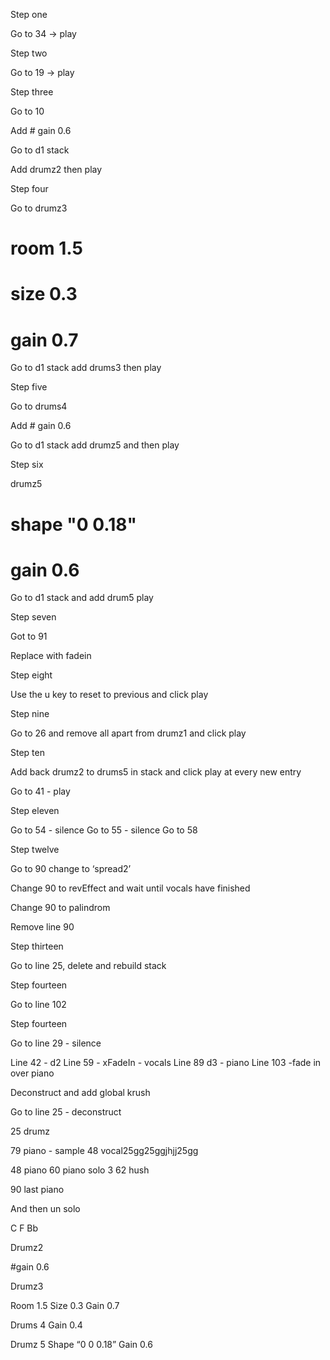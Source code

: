 
Step one

Go to 34 -> play

Step two

Go to 19 -> play

Step three

Go to 10

Add # gain 0.6

Go to d1 stack

Add drumz2 then play

Step four

Go to drumz3

# room 1.5
# size 0.3
# gain 0.7

Go to d1 stack add drums3 then play

Step five

Go to drums4

Add # gain 0.6

Go to d1 stack add drumz5 and then play

Step six

 drumz5

# shape "0 0.18"
# gain 0.6

Go to d1 stack and add drum5 play

Step seven

Got to 91

Replace with fadein

Step eight

Use the u key to reset to previous and click play

Step nine

Go to 26 and remove all apart from drumz1 and click play

Step ten

Add back drumz2 to drums5 in stack and click play at every new entry

Go to 41 - play

Step eleven

Go to 54 - silence
Go to 55 - silence
Go to 58

Step twelve

Go to 90 change to ‘spread2’

Change 90 to revEffect and wait until vocals have finished

Change 90 to palindrom

Remove line 90

Step thirteen

Go to line 25, delete and rebuild stack

Step fourteen

Go to line 102

Step fourteen

Go to line 29 - silence

Line 42 - d2
Line 59 - xFadeIn - vocals
Line 89 d3 - piano
Line 103 -fade in over piano

Deconstruct and add global krush

Go to line 25 - deconstruct














25 drumz

79 piano - sample
48 vocal25gg25ggjhjj25gg

48 piano
60 piano solo 3
62 hush

90 last piano


And then un solo


C F Bb

Drumz2

#gain 0.6

Drumz3

Room 1.5
Size 0.3
Gain 0.7

Drums 4
Gain 0.4

Drumz 5
Shape “0 0 0.18”
Gain 0.6
